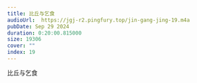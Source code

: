 ```yaml
---
title: 比丘与乞食
audioUrl:  https://jgj-r2.pingfury.top/jin-gang-jing-19.m4a
pubDate: Sep 29 2024
duration: 0:20:00.815000
size: 19306
cover: ""
index: 19
---
```

比丘与乞食